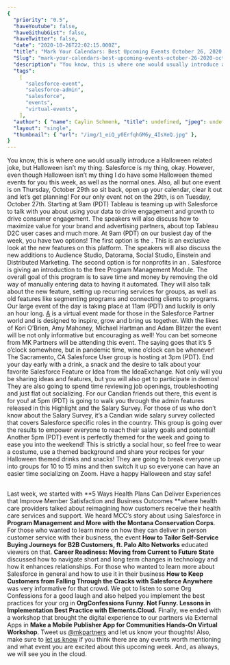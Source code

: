 ```yaml
---
{
  "priority": "0.5",
  "haveYoutube": false,
  "haveGithubGist": false,
  "haveTwitter": false,
  "date": "2020-10-26T22:02:15.000Z",
  "title": "Mark Your Calendars: Best Upcoming Events October 26, 2020 — October 30, 2020",
  "Slug": "mark-your-calendars-best-upcoming-events-october-26-2020-october-30-2020",
  "description": "You know, this is where one would usually introduce a Halloween related joke, but Halloween isn’t my thing. Salesforce is my thing, okay. However, even though Halloween isn’t my thing I do have some Halloween themed events for you this week, as well as the normal ones. Also, all but one event is on Thursday, October 29th so sit back, open up your calendar, clear it out and let’s get planning!.",
  "tags":
    [
      "salesforce-event",
      "salesforce-admin",
      "salesforce",
      "events",
      "virtual-events",
    ],
  "author": { "name": Caylin Schmenk, "title": undefined, "jpeg": undefined },
  "layout": "single",
  "thumbnail": { "url": "/img/1_eiQ_y0ErfqhGM6y_4IsXeQ.jpg" },
}
---
```


You know, this is where one would usually introduce a Halloween related joke, but Halloween isn’t my thing. Salesforce is my thing, okay. However, even though Halloween isn’t my thing I do have some Halloween themed events for you this week, as well as the normal ones. Also, all but one event is on Thursday, October 29th so sit back, open up your calendar, clear it out and let’s get planning!
For our only event not on the 29th, [](https:https://www.salesforce.com/form/events/webinars/form-rss/2637582//www.salesforce.com/form/events/webinars/form-rss/2735662) is on Tuesday, October 27th. Starting at 9am (PDT) Tableau is teaming up with Salesforce to talk with you about using your data to drive engagement and growth to drive consumer engagement. The speakers will also discuss how to maximize value for your brand and advertising partners, about top Tableau D2C user cases and much more.
At 9am (PDT) on our busiest day of the week, you have two options! The first option is the [](https://www.salesforce.com/form/events/webinars/form-rss/2558830). This is an exclusive look at the new features on this platform. The speakers will also discuss the new additions to Audience Studio, Datorama, Social Studio, Einstein and Distributed Marketing.
The second option is for nonprofits in an [](https://www.salesforce.com/form/sfdo/ngo/intro-to-managing-your-programs-webinar/).
Salesforce is giving an introduction to the free Program Management Module. The overall goal of this program is to save time and money by removing the old way of manually entering data to having it automated. They will also talk about the new feature, setting up recurring services for groups, as well as old features like segmenting programs and connecting clients to programs.
Our large event of the day is taking place at 11am (PDT) and luckily is only an hour long. [A](https://event.on24.com/eventRegistration/EventLobbyServlet?target=reg20.jsp&referrer=https%3A%2F%2Fsalesforce.quip.com%2F&eventid=2706395&sessionid=1&key=ED6E88109BD7597CAFA827AD997681A5&regTag=&sourcepage=register) is a virtual event made for those in the Salesforce Partner world and is designed to inspire, grow and bring us together. With the likes of Kori O’Brien, Amy Mahoney, Michael Hartman and Adam Blitzer the event will be not only informative but encouraging as well! You can bet someone from MK Partners will be attending this event.
The saying goes that it’s 5 o’clock somewhere, but in pandemic time, wine o’clock can be whenever! The Sacramento, CA Salesforce User group is hosting [](https://trailblazercommunitygroups.com/events/details/salesforce-salesforce-user-group-sacramento-united-states-presents-favorite-features-and-ideas-virtual-happy-hour/) at 3pm (PDT). End your day early with a drink, a snack and the desire to talk about your favorite Salesforce Feature or Idea from the IdeaExchange. Not only will you be sharing ideas and features, but you will also get to participate in demos! They are also going to spend time reviewing job openings, troubleshooting and just flat out socializing.
For our Candian friends out there, this event is for you! [](https://trailblazercommunitygroups.com/events/details/salesforce-salesforce-admin-group-vancouver-canada-presents-winter-21-highlights-and-canadian-salary-survey-results/) at 5pm (PDT) is going to walk you through the admin features released in this Highlight and the Salary Survey. For those of us who don’t know about the Salary Survey, it’s a Candian wide salary survey collected that covers Salesforce specific roles in the country. This group is going over the results to empower everyone to reach their salary goals and potential!
Another 5pm (PDT) event [](https://trailblazercommunitygroups.com/events/details/salesforce-salesforce-admin-group-seattle-united-states-presents-october-halloween-happy-hour/) is perfectly themed for the week and going to ease you into the weekend! This is strictly a social hour, so feel free to wear a costume, use a themed background and share your recipes for your Halloween themed drinks and snacks! They are going to break everyone up into groups for 10 to 15 mins and then switch it up so everyone can have an easier time socializing on Zoom. Have a happy Halloween and stay safe!

##

Last week, we started with **5 Ways Health Plans Can Deliver Experiences that Improve Member Satisfaction and Business Outcomes **where health care providers talked about reimagining how customers receive their health care services and support. We heard MCC’s story about using Salesforce in **Program Management and More with the Montana Conservation Corps**.
For those who wanted to learn more on how they can deliver in person customer service with their business, the event **How to Tailor Self-Service Buying Journeys for B2B Customers, ft. Palo Alto Networks** educated viewers on that. **Career Readiness: Moving from Current to Future State** discussed how to navigate short and long term changes in technology and how it enhances relationships.
For those who wanted to learn more about Salesforce in general and how to use it in their business **How to Keep Customers from Falling Through the Cracks with Salesforce Anywhere** was very informative for that crowd. We got to listen to some Org Confessions for a good laugh and also helped you implement the best practices for your org in **OrgConfessions Funny. Not Funny. Lessons in Implementation Best Practice with Elements.Cloud.** Finally, we ended with a workshop that brought the digital experience to our partners via External Apps in **Make a Mobile Publisher App for Communities Hands-On Virtual Workshop**. Tweet us [@mkpartners](http://www.twitter.com/mkpartners) and let us know your thoughts!
Also, make sure to [let us know](https://www.mkpartners.com/contact/) if you think there are any events worth mentioning and what event you are excited about this upcoming week. And, as always, we will see you in the cloud.
